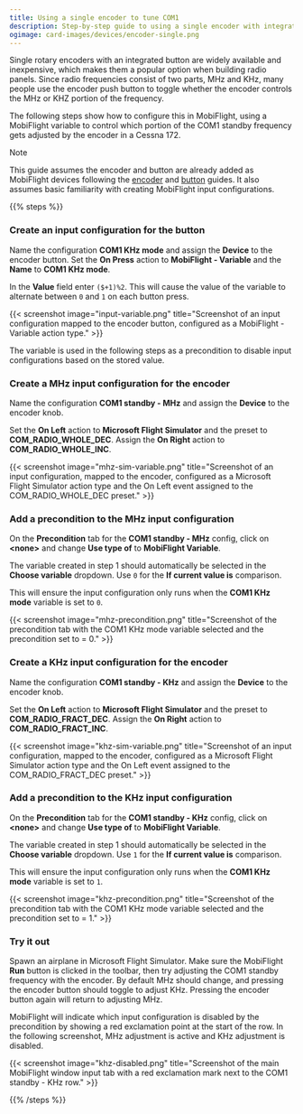 ```yaml
---
title: Using a single encoder to tune COM1
description: Step-by-step guide to using a single encoder with integrated button to set the standby COM1 frequency.
ogimage: card-images/devices/encoder-single.png
---
```


Single rotary encoders with an integrated button are widely available and inexpensive, which makes them a popular option when building radio panels. Since radio frequencies consist of two parts, MHz and KHz, many people use the encoder push button to toggle whether the encoder controls the MHz or KHZ portion of the frequency.

The following steps show how to configure this in MobiFlight, using a MobiFlight variable to control which portion of the COM1 standby frequency gets adjusted by the encoder in a Cessna 172.

> [!NOTE]
> This guide assumes the encoder and button are already added as MobiFlight devices following the [encoder](/devices/encoder/) and [button](/devices/button-switch/) guides. It also assumes basic familiarity with creating MobiFlight input configurations.

{{% steps %}}

### Create an input configuration for the button

Name the configuration **COM1 KHz mode** and assign the **Device** to the encoder button. Set the **On Press** action to **MobiFlight - Variable** and the **Name** to **COM1 KHz mode**.

In the **Value** field enter `($+1)%2`. This will cause the value of the variable to alternate between `0` and `1` on each button press.

{{< screenshot image="input-variable.png" title="Screenshot of an input configuration mapped to the encoder button, configured as a MobiFlight - Variable action type." >}}

The variable is used in the following steps as a precondition to disable input configurations based on the stored value.

### Create a MHz input configuration for the encoder

Name the configuration **COM1 standby - MHz** and assign the **Device** to the encoder knob.

Set the **On Left** action to **Microsoft Flight Simulator** and the preset to **COM_RADIO_WHOLE_DEC**. Assign the **On Right** action to **COM_RADIO_WHOLE_INC**.

{{< screenshot image="mhz-sim-variable.png" title="Screenshot of an input configuration, mapped to the encoder, configured as a Microsoft Flight Simulator action type and the On Left event assigned to the COM_RADIO_WHOLE_DEC preset." >}}

### Add a precondition to the MHz input configuration

On the **Precondition** tab for the **COM1 standby - MHz** config, click on **\<none\>** and change **Use type of** to **MobiFlight Variable**.

The variable created in step 1 should automatically be selected in the **Choose variable** dropdown. Use `0` for the **If current value is** comparison.

This will ensure the input configuration only runs when the **COM1 KHz mode** variable is set to `0`.

{{< screenshot image="mhz-precondition.png" title="Screenshot of the precondition tab with the COM1 KHz mode variable selected and the precondition set to = 0." >}}

### Create a KHz input configuration for the encoder

Name the configuration **COM1 standby - KHz** and assign the **Device** to the encoder knob.

Set the **On Left** action to **Microsoft Flight Simulator** and the preset to **COM_RADIO_FRACT_DEC**. Assign the **On Right** action to **COM_RADIO_FRACT_INC**.

{{< screenshot image="khz-sim-variable.png" title="Screenshot of an input configuration, mapped to the encoder, configured as a Microsoft Flight Simulator action type and the On Left event assigned to the COM_RADIO_FRACT_DEC preset." >}}

### Add a precondition to the KHz input configuration

On the **Precondition** tab for the **COM1 standby - KHz** config, click on **\<none\>** and change **Use type of** to **MobiFlight Variable**.

The variable created in step 1 should automatically be selected in the **Choose variable** dropdown. Use `1` for the **If current value is** comparison.

This will ensure the input configuration only runs when the **COM1 KHz mode** variable is set to `1`.

{{< screenshot image="khz-precondition.png" title="Screenshot of the precondition tab with the COM1 KHz mode variable selected and the precondition set to = 1." >}}

### Try it out

Spawn an airplane in Microsoft Flight Simulator. Make sure the MobiFlight **Run** button is clicked in the toolbar, then try adjusting the COM1 standby frequency with the encoder. By default MHz should change, and pressing the encoder button should toggle to adjust KHz. Pressing the encoder button again will return to adjusting MHz.

MobiFlight will indicate which input configuration is disabled by the precondition by showing a red exclamation point at the start of the row. In the following screenshot, MHz adjustment is active and KHz adjustment is disabled.

{{< screenshot image="khz-disabled.png" title="Screenshot of the main MobiFlight window input tab with a red exclamation mark next to the COM1 standby - KHz row." >}}

{{% /steps %}}
